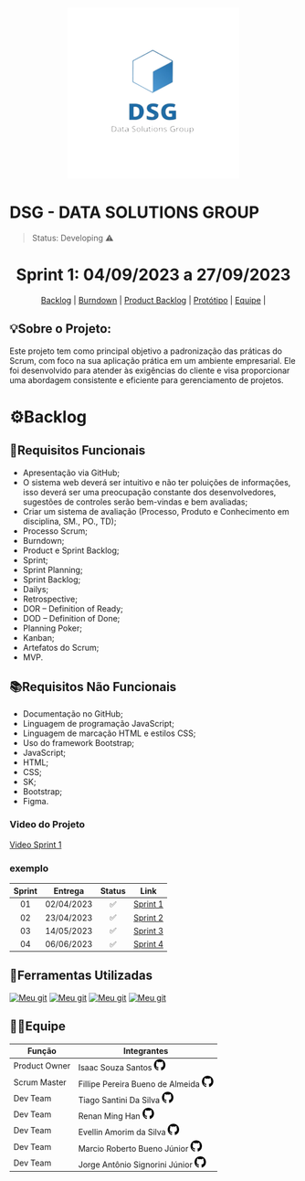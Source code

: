 <p align="center">
  <img src="img/DSG.png" width="300" height="300">
</p>
<h1>DSG - DATA SOLUTIONS GROUP</h1>
 
 > Status: Developing ⚠️

<h1 align="center"> Sprint 1: 04/09/2023 a 27/09/2023 </h1>
<p align="center"> 
    <a href="#backlog">Backlog</a> |
    <a href="#burndown">Burndown</a> |
    <a href="#pbacklog">Product Backlog</a> | 
    <a href="https://www.figma.com/file/lSciviyO60I1VUjzt5eolv/Untitled?type=design&node-id=0-1&mode=design&t=aED36n5W4qIogM8S-0" target="_blank" >Protótipo</a> |
    <a href="#equipe">Equipe</a> |
  
<h2>💡Sobre o Projeto:</h2>

Este projeto tem como principal objetivo a padronização das práticas do Scrum, com foco na sua aplicação prática em um ambiente empresarial. Ele foi desenvolvido para atender às exigências do cliente e visa proporcionar uma abordagem consistente e eficiente para gerenciamento de projetos.

<span id="backlog"></span>
<h1>⚙️Backlog</h1>

## 📝Requisitos Funcionais
* Apresentação via GitHub;
* O sistema web deverá ser intuitivo e não ter poluições de informações, isso deverá ser uma preocupação constante dos desenvolvedores, sugestões de controles serão bem-vindas e bem avaliadas;
* Criar um sistema de avaliação (Processo, Produto e Conhecimento em disciplina, SM., PO., TD);
* Processo Scrum;
* Burndown;
* Product e Sprint Backlog;
* Sprint;
* Sprint Planning;
* Sprint Backlog;
* Dailys;
* Retrospective;
* DOR – Definition of Ready;
* DOD – Definition of Done;
* Planning Poker;
* Kanban;
* Artefatos do Scrum;
* MVP.

## 📚Requisitos Não Funcionais
* Documentação no GitHub;
* Linguagem de programação JavaScript;
* Linguagem de marcação HTML e estilos CSS;
* Uso do framework Bootstrap;
* JavaScript;
* HTML;
* CSS;
* SK;
* Bootstrap;
* Figma.



<h3>Video do Projeto</h3>
<a href="https://www.youtube.com/watch?v=46nNDb-p_u4">Video Sprint 1</a>

### exemplo

**Sprint**  | **Entrega** | **Status**         | **Link**
:---------: | :------:    | :-------:          | :-------:
01          | 02/04/2023  | ✅  | <a href="[https://github.com/ProManage-FatecSJC/pro-manager-documentation/blob/main/entreg%C3%A1veis/sprint1.md](https://github.com/API-DSG-1/Projeto API/blob/main/sprint1/sprint1.md">Sprint 1</a> |
02          | 23/04/2023  | ✅  | <a href="https://github.com/ProManage-FatecSJC/pro-manager-documentation/blob/main/entreg%C3%A1veis/sprint2.md">Sprint 2</a>
03          | 14/05/2023  | ✅  | <a href="https://github.com/ProManage-FatecSJC/pro-manager-documentation/blob/main/entreg%C3%A1veis/sprint3.md">Sprint 3</a>
04          | 06/06/2023  | ✅  | <a href="https://github.com/ProManage-FatecSJC/pro-manager-documentation/blob/main/entreg%C3%A1veis/sprint4.md">Sprint 4</a>



## 🚀Ferramentas Utilizadas

[![Meu git](https://img.shields.io/badge/HTML-239120?style=for-the-badge&logo=html5&logoColor=white)]()
[![Meu git](https://img.shields.io/badge/CSS-239120?&style=for-the-badge&logo=css3&logoColor=white)]()
[![Meu git](https://img.shields.io/badge/JavaScript-F7DF1E?style=for-the-badge&logo=javascript&logoColor=black)]()
[![Meu git](https://img.shields.io/badge/Bootstrap-563D7C?style=for-the-badge&logo=bootstrap&logoColor=white)]()

## 👩‍💻Equipe

| Função         | Integrantes           |
| ---------------|-----------------------|
| Product Owner  | Isaac Souza Santos <a href="https://github.com/IsaacSs32" target="_blank"><img src="img/GIT.png" width=20px height=20px></a>        |
| Scrum Master    | Fillipe Pereira Bueno de Almeida <a href="https://github.com/FPbueno" target="_blank"><img src="img/GIT.png" width=20px height=20px></a>            |
| Dev Team | Tiago Santini Da Silva <a href="https://github.com/TiagoSan23" target="_blank"><img src="img/GIT.png" width=20px height=20px></a>        |
| Dev Team | Renan Ming Han <a href="https://github.com/MingRenan" target="_blank"><img src="img/GIT.png" width=20px height=20px></a>        |
| Dev Team     | Evellin Amorim da Silva <a href="https://github.com/evellsil" target="_blank"><img src="img/GIT.png" width=20px height=20px></a>        |
| Dev Team | Marcio Roberto Bueno Júnior <a href="https://github.com/MarcinBueno" target="_blank"><img src="img/GIT.png" width=20px height=20px></a>          |
| Dev Team   | Jorge Antônio Signorini Júnior <a href="https://github.com/JorgeJuniorSignorini" target="_blank"><img src="img/GIT.png" width=20px height=20px></a>        |










